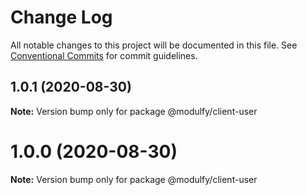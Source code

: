 # Change Log

All notable changes to this project will be documented in this file.
See [Conventional Commits](https://conventionalcommits.org) for commit guidelines.

## 1.0.1 (2020-08-30)

**Note:** Version bump only for package @modulfy/client-user





# 1.0.0 (2020-08-30)

**Note:** Version bump only for package @modulfy/client-user
